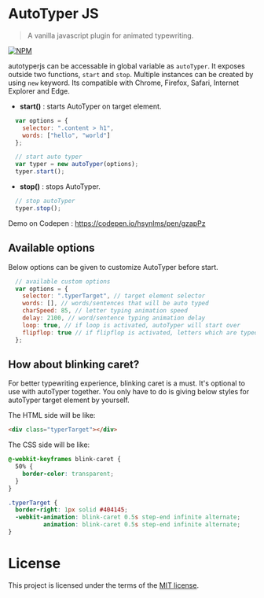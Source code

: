# AutoTyper JS
> A vanilla javascript plugin for animated typewriting.

[![NPM](https://nodei.co/npm/autotyperjs.png)](https://nodei.co/npm/autotyperjs/)

autotyperjs can be accessable in global variable as `autoTyper`. It exposes outside two functions, `start` and `stop`. Multiple instances can be created by using `new` keyword. Its compatible with Chrome, Firefox, Safari, Internet Explorer and Edge.

- **start()** : starts AutoTyper on target element.
```javascript
  var options = {
    selector: ".content > h1",
    words: ["hello", "world"]
  };

  // start auto typer
  var typer = new autoTyper(options);
  typer.start();
```

- **stop()** : stops AutoTyper.
```javascript
  // stop autoTyper
  typer.stop();
```

Demo on Codepen : https://codepen.io/hsynlms/pen/gzapPz

## Available options
Below options can be given to customize AutoTyper before start.

```javascript
  // available custom options
  var options = {
    selector: ".typerTarget", // target element selector
    words: [], // words/sentences that will be auto typed
    charSpeed: 85, // letter typing animation speed
    delay: 2100, // word/sentence typing animation delay
    loop: true, // if loop is activated, autoTyper will start over
    flipflop: true // if flipflop is activated, letters which are typed animated will be removed ony by one animated
  };
```

## How about blinking caret?
For better typewriting experience, blinking caret is a must. It's optional to use with autoTyper together. You only have to do is giving below styles for autoTyper target element by yourself.

The HTML side will be like:
```html
<div class="typerTarget"></div>
```

The CSS side will be like:
```css
@-webkit-keyframes blink-caret {
  50% {
    border-color: transparent;
  }
}

.typerTarget {
  border-right: 1px solid #404145;
  -webkit-animation: blink-caret 0.5s step-end infinite alternate;
          animation: blink-caret 0.5s step-end infinite alternate;
}
```

# License
This project is licensed under the terms of the [MIT license](https://github.com/hsynlms/autotyperjs/blob/master/LICENSE).
